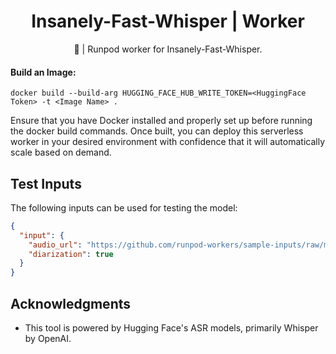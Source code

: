 <div align="center">

<h1>Insanely-Fast-Whisper | Worker</h1>

🚀 | Runpod worker for Insanely-Fast-Whisper.

</div>

#### Build an Image:

`docker build --build-arg HUGGING_FACE_HUB_WRITE_TOKEN=<HuggingFace Token> -t <Image Name> .`

Ensure that you have Docker installed and properly set up before running the docker build commands. Once built, you can deploy this serverless worker in your desired environment with confidence that it will automatically scale based on demand.

## Test Inputs

The following inputs can be used for testing the model:

```json
{
  "input": {
    "audio_url": "https://github.com/runpod-workers/sample-inputs/raw/main/audio/gettysburg.wav",
    "diarization": true
  }
}
```

## Acknowledgments

- This tool is powered by Hugging Face's ASR models, primarily Whisper by OpenAI.
